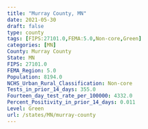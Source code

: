 ```yaml
---
title: "Murray County, MN"
date: 2021-05-30
draft: false
type: county
tags: [FIPS:27101.0,FEMA:5.0,Non-core,Green]
categories: [MN]
County: Murray County
State: MN
FIPS: 27101.0
FEMA_Region: 5.0
Population: 8194.0
NCHS_Urban_Rural_Classification: Non-core
Tests_in_prior_14_days: 355.0
Fourteen_day_test_rate_per_100000: 4332.0
Percent_Positivity_in_prior_14_days: 0.011
Level: Green
url: /states/MN/murray-county
---
```



